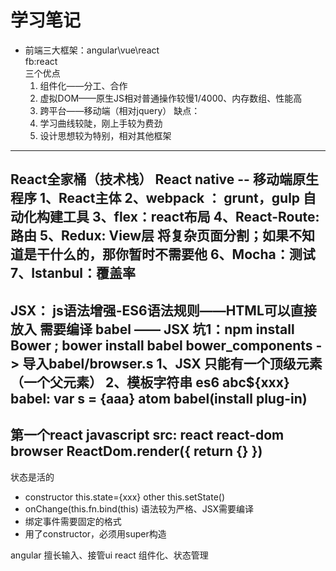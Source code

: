 # 学习笔记
- 前端三大框架：angular\vue\react   
fb:react   
三个优点
  1. 组件化——分工、合作
  2. 虚拟DOM——原生JS相对普通操作较慢1/4000、内存数组、性能高
  3. 跨平台——移动端（相对jquery）
缺点：
  1. 学习曲线较陡，刚上手较为费劲
  2. 设计思想较为特别，相对其他框架
------------
React全家桶（技术栈）
React native -- 移动端原生程序
1、React主体
2、webpack ： grunt，gulp 自动化构建工具
3、flex：react布局
4、React-Route:路由
5、Redux: View层 将复杂页面分割；如果不知道是干什么的，那你暂时不需要他
6、Mocha：测试
7、Istanbul：覆盖率
-------------
JSX：
js语法增强-ES6语法规则——HTML可以直接放入
需要编译 babel —— JSX
坑1：npm install Bower ; bower install babel
bower_components -> 导入babel/browser.s
1、JSX 只能有一个顶级元素（一个父元素）
2、模板字符串 es6 abc${xxx}
babel: var s = <dib>{aaa}</dib>
atom babel(install plug-in)
-----------
第一个react
javascript src: react react-dom browser
<scirpt type="text/babel">
ReactDom.render({
return {}
})
</script>
-----------
状态是活的
- constructor this.state={xxx}
other this.setState()
- onChange(this.fn.bind(this) 语法较为严格、JSX需要编译
- 绑定事件需要固定的格式
- 用了constructor，必须用super构造

angular 擅长输入、接管ui
react 组件化、状态管理
